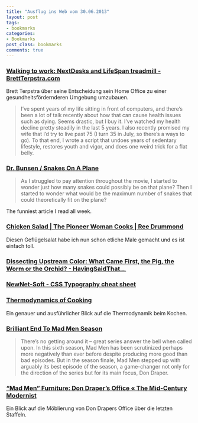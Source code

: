 ```yaml
---
title: "Ausflug ins Web vom 30.06.2013"
layout: post
tags:
- bookmarks
categories:
- Bookmarks
post_class: bookmarks
comments: true
---
```

### [Walking to work: NextDesks and LifeSpan treadmill - BrettTerpstra.com](http://brettterpstra.com/2013/06/28/walking-to-work-nextdesks-and-lifespan-treadmill/)
Brett Terpstra über seine Entscheidung sein Home Office zu einer gesundheitsfördernderen Umgebung umzubauen.

> I’ve spent years of my life sitting in front of computers, and there’s been a lot of talk recently about how that can cause health issues such as dying. Seems drastic, but I buy it. I’ve watched my health decline pretty steadily in the last 5 years. I also recently promised my wife that I’d try to live past 75 (I turn 35 in July, so there’s a ways to go). To that end, I wrote a script that undoes years of sedentary lifestyle, restores youth and vigor, and does one weird trick for a flat belly.

### [Dr. Bunsen / Snakes On A Plane](http://www.drbunsen.org/snakes-on-a-plane/#fn:fn1)
> As I struggled to pay attention throughout the movie, I started to wonder just how many snakes could possibly be on that plane? Then I started to wonder what would be the maximum number of snakes that could theoretically fit on the plane? 

The funniest article I read all week.

### [Chicken Salad | The Pioneer Woman Cooks | Ree Drummond](http://thepioneerwoman.com/cooking/2008/05/chicken-salad-the-way-i-like-it/)
Diesen Geflügelsalat habe ich nun schon etliche Male gemacht und es ist einfach toll. 

### [Dissecting Upstream Color: What Came First, the Pig, the Worm or the Orchid? - HavingSaidThat...](http://havingsaidthat.net/2013/05/07/dissecting-upstream-color-what-came-first-the-pig-the-worm-or-the-orchid-shane-carruth/)


### [NewNet-Soft - CSS Typography cheat sheet](http://www.newnet-soft.com/blog/csstypography)


### [Thermodynamics of Cooking](http://sciencefare.org/2013/06/26/thermodynamics-of-cooking/)
Ein genauer und ausführlicher Blick auf die Thermodynamik beim Kochen.

### [Brilliant End To Mad Men Season](http://www.hollywoodreporter.com/bastard-machine/brilliant-end-mad-men-season-574028)
> There’s no getting around it – great series answer the bell when called upon. In this sixth season, Mad Men has been scrutinized perhaps more negatively than ever before despite producing more good than bad episodes. But in the season finale, Mad Men stepped up with arguably its best episode of the season, a game-changer not only for the direction of the series but for its main focus, Don Draper.

### [“Mad Men” Furniture: Don Draper’s Office « The Mid-Century Modernist](http://midcenturymodernist.com/2010/culture/film-tv/mad-men-furniture-don-drapers-office/)
Ein Blick auf die Möblierung von Don Drapers Office über die letzten Staffeln.

